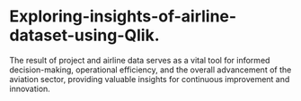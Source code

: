 # Exploring-insights-of-airline-dataset-using-Qlik.
The result of project and airline data serves as a vital tool for informed decision-making, operational efficiency, and the overall advancement of the aviation sector, providing valuable insights for continuous improvement and innovation.
